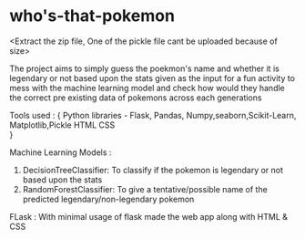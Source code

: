 # who's-that-pokemon
<Extract the zip file, One of the pickle file cant be uploaded because of size> 

The project aims to simply guess the poekmon's name and whether it is legendary or not based upon the stats given as the input for a fun activity to mess with the machine learning model and check how would they handle the correct pre existing data of pokemons across each generations

Tools used :
{
    Python libraries - Flask, Pandas, Numpy,seaborn,Scikit-Learn, Matplotlib,Pickle
    HTML
    CSS  
}

Machine Learning Models : 
1. DecisionTreeClassifier:
   To classify if the pokemon is legendary or not based upon the stats
2. RandomForestClassifier:
   To give a tentative/possible name of the predicted legendary/non-legendary pokemon

FLask :
    With minimal usage of flask made the web app along with HTML & CSS
